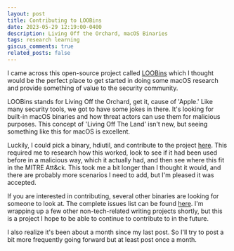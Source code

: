 ```yaml
---
layout: post
title: Contributing to LOOBins
date: 2023-05-29 12:19:00-0400
description: Living Off the Orchard, macOS Binaries
tags: research learning
giscus_comments: true
related_posts: false
---
```


I came across this open-source project called [LOOBins](https://www.loobins.io/) which I thought would be the perfect place to get started in doing some macOS research and provide something of value to the security community.

LOOBins stands for Living Off the Orchard, get it, cause of 'Apple.' Like many security tools, we got to have some jokes in there. It's looking for built-in macOS binaries and how threat actors can use them for malicious purposes. This concept of 'Living Off The Land' isn't new, but seeing something like this for macOS is excellent.

Luckily, I could pick a binary, hdiutil, and contribute to the project [here](https://www.loobins.io/binaries/hdiutil/). This required me to research how this worked, look to see if it had been used before in a malicious way, which it actually had, and then see where this fit in the MITRE Att&ck. This took me a bit longer than I thought it would, and there are probably more scenarios I need to add, but I'm pleased it was accepted.

If you are interested in contributing, several other binaries are looking for someone to look at. The complete issues list can be found [here](https://github.com/infosecB/LOOBins/issues). I'm wrapping up a few other non-tech-related writing projects shortly, but this is a project I hope to be able to continue to contribute to in the future.

I also realize it's been about a month since my last post. So I'll try to post a bit more frequently going forward but at least post once a month.
